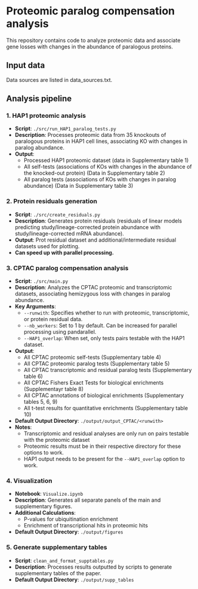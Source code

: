# Proteomic paralog compensation analysis

This repository contains code to analyze proteomic data and associate gene losses with changes in the abundance of paralogous proteins.

## Input data

Data sources are listed in data_sources.txt.

## Analysis pipeline

### 1. HAP1 proteomic analysis

- **Script**: `./src/run_HAP1_paralog_tests.py`
- **Description**: Processes proteomic data from 35 knockouts of paralogous proteins in HAP1 cell lines, associating KO with changes in paralog abundance.
- **Output**:
   - Processed HAP1 proteomic dataset (data in Supplementary table 1) 
  - All self-tests (associations of KOs with changes in the abundance of the knocked-out protein) (Data in Supplementary table 2)
  - All paralog tests (associations of KOs with changes in paralog abundance) (Data in Supplementary table 3)

### 2. Protein residuals generation

- **Script**: `./src/create_residuals.py`
- **Description**: Generates protein residuals (residuals of linear models predicting study/lineage-corrected protein abundance with study/lineage-corrected mRNA abundance).
- **Output**: Prot residual dataset and additional/intermediate residual datasets used for plotting.
- **Can speed up with parallel processing.**

### 3. CPTAC paralog compensation analysis

- **Script**: `./src/main.py`
- **Description**: Analyzes the CPTAC proteomic and transcriptomic datasets, associating hemizygous loss with changes in paralog abundance.
- **Key Arguments**:
  - `--runwith`: Specifies whether to run with proteomic, transcriptomic, or protein residual data.
  - `--nb_workers`: Set to 1 by default. Can be increased for parallel processing using pandarallel.
  - `--HAP1_overlap`: When set, only tests pairs testable with the HAP1 dataset.
- **Output**:
    - All CPTAC proteomic self-tests (Supplementary table 4)
    - All CPTAC proteomic paralog tests (Supplementary table 5)
    - All CPTAC transcriptomic and residual paralog tests (Supplementary table 6)
    - All CPTAC Fishers Exact Tests for biological enrichments (Supplementayr table 8)
    - All CPTAC annotations of biological enrichments (Supplementary tables 5, 6, 9)
    - All t-test results for quantitative enrichments (Supplementary table 10)
- **Default Output Directory**: `./output/output_CPTAC/<runwith>`
- **Notes**: 
  - Transcriptomic and residual analyses are only run on pairs testable with the proteomic dataset
  - Proteomic results must be in their respective directory for these options to work.
  - HAP1 output needs to be present for the `--HAP1_overlap` option to work.

### 4. Visualization

- **Notebook**: `Visualize.ipynb` 
- **Description**: Generates all separate panels of the main and supplementary figures.
- **Additional Calculations**: 
  - P-values for ubiquitination enrichment
  - Enrichment of transcriptional hits in proteomic hits
- **Default Output Directory**: `./output/figures`

### 5. Generate supplementary tables 

- **Script**: `clean_and_format_supptables.py` 
- **Description**: Processes results outputted by scripts to generate supplementary tables of the paper.
- **Default Output Directory**: `./output/supp_tables`



